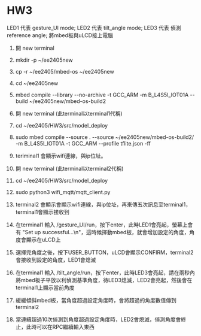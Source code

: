 # HW3

LED1 代表 gesture_UI mode;
LED2 代表 tilt_angle mode;
LED3 代表 偵測reference angle;
將mbed板與uLCD接上電腦

1. 開 new terminal 

2. mkdir -p ~/ee2405new

3. cp -r ~/ee2405/mbed-os ~/ee2405new

4. cd ~/ee2405new

5. mbed compile --library --no-archive -t GCC_ARM -m B_L4S5I_IOT01A --build ~/ee2405new/mbed-os-build2

6. 開 new terminal (此terminal以terminal1代稱)

7. cd ~/ee2405/HW3/src/model_deploy

8. sudo mbed compile --source . --source ~/ee2405new/mbed-os-build2/ -m B_L4S5I_IOT01A -t GCC_ARM --profile tflite.json -ff 

9.  teriminal1 會顯示wifi連線，與ip位址。

10. 開 new terminal (此terminal以terminal2代稱)

11. cd ~/ee2405/HW3/src/model_deploy

12. sudo python3 wifi_mqtt/mqtt_client.py

13. terminal2 會顯示會顯示wifi連線，與ip位址，再來傳五次訊息至terminal1，terminal1會顯示接收到

14. 在terminal1 輸入 /gesture_UI/run，按下enter，此時LED1會亮起，螢幕上會有 "Set up successful...\n"，這時候揮動mbed板，就會增加設定的角度，角度會顯示在uLCD上
 
15. 選擇完角度之後，按下USER_BUTTON，uLCD會顯示CONFIRM，terminal2會接收到設定的角度，LED1會熄滅
 
16. 在terminal1 輸入 /tilt_angle/run，按下enter，此時LED3會亮起，請在兩秒內將mbed板子平放以利偵測基準角度，待LED3熄滅，LED2會亮起，然後會在terminal1上顯示當前角度
 
17. 緩緩傾斜mbed板，當角度超過設定角度時，會將超過的角度數值傳到terminal2
 
18. 當連續超過10次偵測到角度超過設定角度時，LED2會熄滅，偵測角度會終止，此時可以在RPC繼續輸入東西

